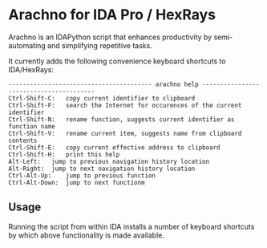 
# Arachno for IDA Pro / HexRays

Arachno is an IDAPython script that enhances productivity by semi-automating and simplifying repetitive tasks.

It currently adds the following convenience keyboard shortcuts to IDA/HexRays:

```
---------------------------------------- arachno help ----------------------------------------
Ctrl-Shift-C:	copy current identifier to clipboard
Ctrl-Shift-F:	search the Internet for occurences of the current identifier
Ctrl-Shift-N:	rename function, suggests current identifier as function name
Ctrl-Shift-V:	rename current item, suggests name from clipboard contents
Ctrl-Shift-E:	copy current effective address to clipboard
Ctrl-Shift-H:	print this help
Alt-Left:	jump to previous navigation history location
Alt-Right:	jump to next navigation history location
Ctrl-Alt-Up:	jump to previous function
Ctrl-Alt-Down:	jump to next functionm
```

## Usage

Running the script from within IDA installs a number of keyboard shortcuts by which above functionality is made available.
